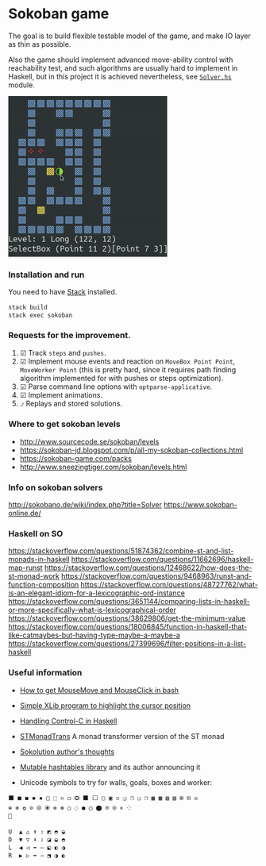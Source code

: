 # Sokoban game

The goal is to build flexible testable model of the game, and make IO layer as thin as possible.

Also the game should implement advanced move-ability control with reachability test, and such algorithms
are usually hard to implement in Haskell, but in this project it is achieved nevertheless, see
[`Solver.hs`](src/Sokoban/Solver.hs) module.

![Box reachability demo](docs/sokoban.gif)

### Installation and run
                        
You need to have [Stack](https://docs.haskellstack.org/en/stable/) installed.

```
stack build
stack exec sokoban
```

### Requests for the improvement. 

1. ☑ Track `steps` and `pushes`.
1. ☑ Implement mouse events and reaction on `MoveBox Point Point`, `MoveWorker Point`
    (this is pretty hard, since it requires path finding algorithm implemented for with
    pushes or steps optimization).
1. ☑ Parse command line options with `optparse-applicative`.
1. ☑ Implement animations.
1. ⍻ Replays and stored solutions.


### Where to get sokoban levels

- http://www.sourcecode.se/sokoban/levels
- https://sokoban-jd.blogspot.com/p/all-my-sokoban-collections.html
- https://sokoban-game.com/packs
- http://www.sneezingtiger.com/sokoban/levels.html

### Info on sokoban solvers

http://sokobano.de/wiki/index.php?title=Solver
https://www.sokoban-online.de/

### Haskell on SO

https://stackoverflow.com/questions/51874362/combine-st-and-list-monads-in-haskell
https://stackoverflow.com/questions/11662696/haskell-map-runst
https://stackoverflow.com/questions/12468622/how-does-the-st-monad-work
https://stackoverflow.com/questions/9468963/runst-and-function-composition
https://stackoverflow.com/questions/48727762/what-is-an-elegant-idiom-for-a-lexicographic-ord-instance
https://stackoverflow.com/questions/3651144/comparing-lists-in-haskell-or-more-specifically-what-is-lexicographical-order
https://stackoverflow.com/questions/38629806/get-the-minimum-value
https://stackoverflow.com/questions/18006845/function-in-haskell-that-like-catmaybes-but-having-type-maybe-a-maybe-a
https://stackoverflow.com/questions/27399696/filter-positions-in-a-list-haskell




### Useful information

- [How to get MouseMove and MouseClick in bash](https://stackoverflow.com/a/5970472/5066426)
- [Simple XLib program to highlight the cursor position](https://github.com/arp242/find-cursor)
- [Handling Control-C in Haskell](https://neilmitchell.blogspot.com/2015/05/handling-control-c-in-haskell.html?m=1)
- [STMonadTrans](https://hackage.haskell.org/package/STMonadTrans) A monad transformer version of the ST monad
- [Sokolution author's thoughts](http://sokobano.de/wiki/index.php?title=Sokoban_solver_%22scribbles%22_by_Florent_Diedler_about_the_Sokolution_solver)
- [Mutable hashtables library](https://hackage.haskell.org/package/hashtables-1.2.3.4) and its author announcing it

- Unicode symbols to try for walls, goals, boxes and worker:

```
⬛ ■ ◼ ◾ ▪ □ ⬚ ▫ ◻ ❎ ⬛ ⬜ ▢ ▣ ◽ ❑ ❒ ❏ ❐ ▩ ▦ ▧ ▨ ⊞ ⊡ ☒
⊕ ⊗ ✪ ⊙ ⦾ ⦿ ⊚ ⊛ ○ ◌ ● ◯ ⬤ ⌾ ⍟ ⨯ ⁘
🦄

U  ▲ △ ⬆ ⇧ ◩ ◓ ◒
D  ▼ ▽ ⬇ ⇩ ◪ ◒ ◓
L  ◀ ◁ ⬅ ⇦ ⬕ ◐ ◑
R  ▶ ▷ ➡ ⇨ ⬔ ◑ ◐
```
